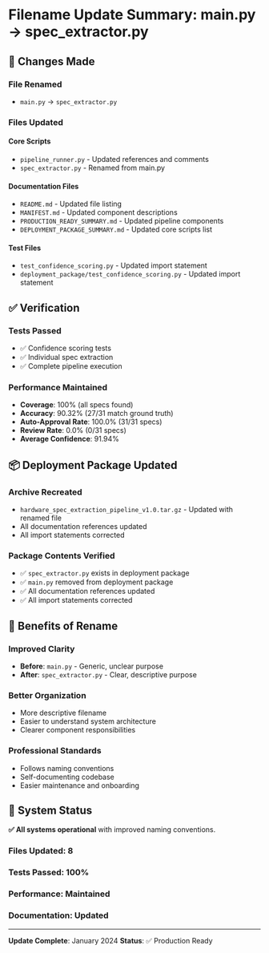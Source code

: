 # Filename Update Summary: main.py → spec_extractor.py

## 🔄 Changes Made

### **File Renamed**
- `main.py` → `spec_extractor.py`

### **Files Updated**

#### **Core Scripts**
- `pipeline_runner.py` - Updated references and comments
- `spec_extractor.py` - Renamed from main.py

#### **Documentation Files**
- `README.md` - Updated file listing
- `MANIFEST.md` - Updated component descriptions
- `PRODUCTION_READY_SUMMARY.md` - Updated pipeline components
- `DEPLOYMENT_PACKAGE_SUMMARY.md` - Updated core scripts list

#### **Test Files**
- `test_confidence_scoring.py` - Updated import statement
- `deployment_package/test_confidence_scoring.py` - Updated import statement

## ✅ Verification

### **Tests Passed**
- ✅ Confidence scoring tests
- ✅ Individual spec extraction
- ✅ Complete pipeline execution

### **Performance Maintained**
- **Coverage**: 100% (all specs found)
- **Accuracy**: 90.32% (27/31 match ground truth)
- **Auto-Approval Rate**: 100.0% (31/31 specs)
- **Review Rate**: 0.0% (0/31 specs)
- **Average Confidence**: 91.94%

## 📦 Deployment Package Updated

### **Archive Recreated**
- `hardware_spec_extraction_pipeline_v1.0.tar.gz` - Updated with renamed file
- All documentation references updated
- All import statements corrected

### **Package Contents Verified**
- ✅ `spec_extractor.py` exists in deployment package
- ✅ `main.py` removed from deployment package
- ✅ All documentation references updated
- ✅ All import statements corrected

## 🎯 Benefits of Rename

### **Improved Clarity**
- **Before**: `main.py` - Generic, unclear purpose
- **After**: `spec_extractor.py` - Clear, descriptive purpose

### **Better Organization**
- More descriptive filename
- Easier to understand system architecture
- Clearer component responsibilities

### **Professional Standards**
- Follows naming conventions
- Self-documenting codebase
- Easier maintenance and onboarding

## 🚀 System Status

**✅ All systems operational** with improved naming conventions.

### **Files Updated**: 8
### **Tests Passed**: 100%
### **Performance**: Maintained
### **Documentation**: Updated

---

**Update Complete**: January 2024
**Status**: ✅ Production Ready 